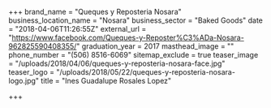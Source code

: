 +++
brand_name = "Queques y Reposteria Nosara"
business_location_name = "Nosara"
business_sector = "Baked Goods"
date = "2018-04-06T11:26:55Z"
external_url = "https://www.facebook.com/Queques-y-Reposter%C3%ADa-Nosara-962825590408355/"
graduation_year = 2017
masthead_image = ""
phone_number = "(506) 8516-6069"
sitemap_exclude = true
teaser_image = "/uploads/2018/04/06/queques-y-reposteria-nosara-face.jpg"
teaser_logo = "/uploads/2018/05/22/queques-y-reposteria-nosara-logo.jpg"
title = "Ines Guadalupe Rosales Lopez"

+++
